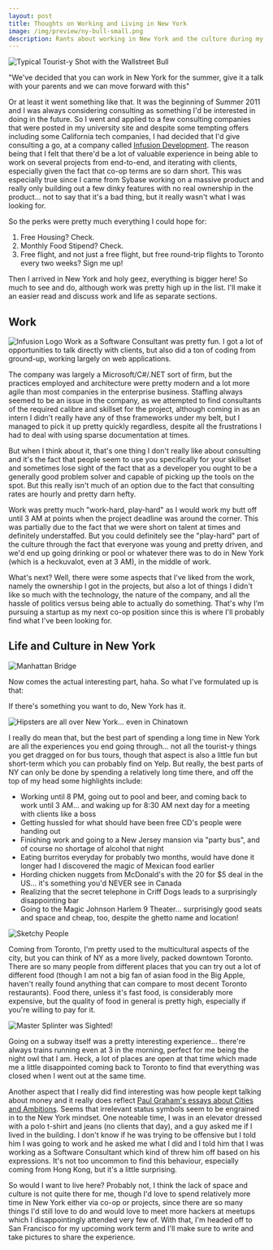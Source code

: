 ```yaml
---
layout: post
title: Thoughts on Working and Living in New York
image: /img/preview/ny-bull-small.png
description: Rants about working in New York and the culture during my summer
---
```


![Typical Tourist-y Shot with the Wallstreet Bull](/img/wallstreet.png)

"We've decided that you can work in New York for the summer, give it a
talk with your parents and we can move forward with this"

Or at least it went something like that. It was the beginning of
Summer 2011 and I was always considering consulting as something I'd be
interested in doing in the future. So I went and applied to a few
consulting companies that were posted in my university site and despite
some tempting offers including some California tech companies, I had
decided that I'd give consulting a go, at a company called [Infusion
Development](http://infusion.com). The reason being that I felt that
there'd be a lot of valuable experience in being able to work on
several projects from end-to-end, and iterating with clients, especially
given the fact that co-op terms are so darn short. This was especially
true since I came from Sybase working on a massive product and really
only building out a few dinky features with no real ownership in the
product... not to say that it's a bad thing, but it really wasn't what
I was looking for.

So the perks were pretty much everything I could hope for:

1. Free Housing? Check.
2. Monthly Food Stipend? Check.
3. Free flight, and not just a free flight, but free round-trip flights
   to Toronto every two weeks? Sign me up!

Then I arrived in New York and holy geez, everything is bigger here! So
much to see and do, although work was pretty high up in the list. I'll
make it an easier read and discuss work and life as separate sections.

Work
---
![Infusion Logo](/img/infusion-logo.jpg)
Work as a Software Consultant was pretty fun. I got a lot of
opportunities to
talk directly with clients, but also did a ton of coding from
ground-up, working largely on web applications.

The company was largely a Microsoft/C#/.NET sort of firm, but
the practices employed and architecture were pretty modern and a lot
more agile than most companies in the enterprise business.
Staffing always seemed to be an issue in the company, as we
attempted to find consultants of the required calibre and skillset for
the project, although coming in as an intern I didn't really have any
of thse frameworks under my belt, but I managed to pick it up pretty
quickly regardless, despite all the frustrations I had to deal with
using sparse documentation at times.

But when I think about it, that's one thing I don't
really like about consulting and it's the fact that people seem to use
you specifically for your skillset and sometimes lose sight of the fact
that as a developer you ought to be a generally good problem solver and
capable of picking up the tools on the spot. But this really isn't much
of an option due to the fact that consulting rates are hourly and pretty
darn hefty.

Work was pretty much "work-hard, play-hard" as I would work my butt off until
3 AM at points when the project deadline was around the corner. This was
partially due to the fact that we were short on talent at times and
definitely understaffed. But you could definitely see the "play-hard"
part of the culture through 
the fact that everyone was young and pretty driven, and we'd end up
going drinking or pool or whatever there was to do in New York (which is
a heckuvalot, even at 3 AM), in the middle of work.

What's next? Well, there were some aspects that I've liked from the
work, namely the ownership I got in the projects, but also a lot of things
I didn't like so much with the technology, the nature of the
company, and all the hassle of politics versus being able to actually 
do something. That's why I'm pursuing a startup as my next co-op position 
since this is where I'll probably find what I've been looking for.

Life and Culture in New York
---
![Manhattan Bridge](/img/bridge.jpg)

Now comes the actual interesting part, haha. So what I've formulated up
is that:

If there's something you want to do, New York has it.

![Hipsters are all over New York... even in Chinatown](/img/hipster.png)

I really do mean that, but the best part of spending a long time in New
York are all the experiences you end going through... not all the tourist-y
things you get dragged on for bus tours, though that aspect is also a
little fun but short-term which you can probably find on Yelp.
But really, the best parts of NY can only be done by spending a
relatively long time there, and off the top of my head some highlights
include:

* Working until 8 PM, going out to pool and beer, and coming back to
  work until 3 AM... and waking up for 8:30 AM next day for a meeting with
  clients like a boss
* Getting hussled for what should have been free CD's people were
  handing out
* Finishing work and going to a New Jersey mansion via "party bus", and
  of course no shortage of alcohol that night
* Eating burritos everyday for probably two months, would have done it
  longer had I discovered the magic of Mexican food earlier
* Hording chicken nuggets from McDonald's with the 20 for $5 deal in the
  US... it's something you'd NEVER see in Canada
* Realizing that the secret telephone in Criff Dogs leads to a
  surprisingly disappointing bar
* Going to the Magic Johnson Harlem 9 Theater... surprisingly good seats
  and space and cheap, too, despite the ghetto name and location!

![Sketchy People](/img/sketchy.jpg)

Coming from Toronto, I'm pretty used to the multicultural aspects of the
city, but you can think of NY as a more lively, packed downtown Toronto.
There are so many people from different places that you can try out a
lot of different food (though I am not a big fan of asian food in the
Big Apple, haven't really found anything that can compare to most decent
Toronto restaurants). Food there, unless it's fast food, is
considerably more expensive, but the quality of food in general is
pretty high, especially if you're willing to pay for it.

![Master Splinter was Sighted!](/img/splinter.png)

Going on a subway itself was a pretty interesting experience... there're
always trains running even at 3 in the morning, perfect for me being the
night owl that I am. Heck, a lot of places are open at that time which
made me a little disappointed coming back to Toronto to find that
everything was closed when I went out at the same time.

Another aspect that I really did find interesting was how people kept
talking about money and it really does reflect [Paul Graham's essays
about Cities and Ambitions](http://www.paulgraham.com/cities.html).
Seems that irrelevant status symbols seem to be engrained in to the New
York mindset. One
noteable time, I was in an elevator dressed with a polo t-shirt and
jeans (no clients that day), and a guy asked me if I lived in the
building. I don't know if he was trying to be offensive but I told him I
was going to work and he asked me what I did and I told him that I was
working as a Software Consultant which kind of threw him off based on
his expressions. It's not too uncommon to find this behaviour,
especially coming from Hong Kong, but it's a little surprising.

So would I want to live here? Probably not, I think the lack of space
and culture is not quite there for me, though I'd love to spend
relatively more time in New York either via co-op or
projects, since there are so many things I'd still love to do and would
love to meet more hackers at meetups which I disappointingly attended
very few of. With that, I'm headed off to San Francisco for my upcoming
work term and I'll make sure to write and take pictures to share the
experience.
